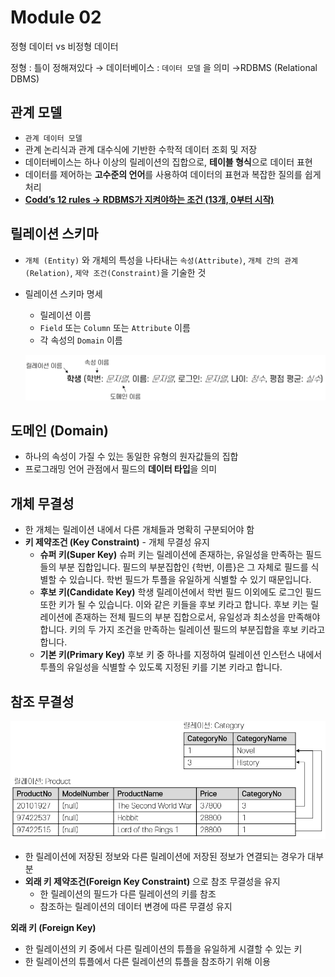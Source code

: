 # Module 02

정형 데이터 vs 비정형 데이터

정형 : 틀이 정해져있다 → 데이터베이스 : `데이터 모델` 을 의미 →RDBMS (Relational DBMS)

## 관계 모델

- `관계 데이터 모델`
- 관계 논리식과 관계 대수식에 기반한 수학적 데이터 조회 및 저장
- 데이터베이스는 하나 이상의 릴레이션의 집합으로, **테이블 형식**으로 데이터 표현
- 데이터를 제어하는 **고수준의 언어**를 사용하여 데이터의 표현과 복잡한 질의를 쉽게 처리
- [**Codd’s 12 rules → RDBMS가 지켜야하는 조건 (13개, 0부터 시작)**](https://www.javatpoint.com/12-codds-rules)

## 릴레이션 스키마

- `개체 (Entity)` 와 개체의 특성을 나타내는 `속성(Attribute)`, `개체 간의 관계(Relation)`, `제약 조건(Constraint)`을 기술한 것
- 릴레이션 스키마 명세
    - 릴레이션 이름
    - `Field` 또는 `Column` 또는 `Attribute` 이름
    - 각 속성의 `Domain` 이름
    
    ![schema](images/schema.png)
    

## 도메인 (Domain)

- 하나의 속성이 가질 수 있는 동일한 유형의 원자값들의 집합
- 프로그래밍 언어 관점에서 필드의 **데이터 타입**을 의미

## 개체 무결성

- 한 개체는 릴레이션 내에서 다른 개체들과 명확히 구분되어야 함
- **키 제약조건 (Key Constraint)** - 개체 무결성 유지
    - **슈퍼 키(Super Key)** 슈퍼 키는 릴레이션에 존재하는, 유일성을 만족하는 필드들의 부분 집합입니다. 필드의 부분집합인 {학번, 이름}은 그 자체로 필드를 식별할 수 있습니다. 학번 필드가 투플을 유일하게 식별할 수 있기 때문입니다.
    - **후보 키(Candidate Key)** 학생 릴레이션에서 학번 필드 이외에도 로그인 필드 또한 키가 될 수 있습니다. 이와 같은 키들을 후보 키라고 합니다. 후보 키는 릴레이션에 존재하는 전체 필드의 부분 집합으로서, 유일성과 최소성을 만족해야 합니다. 키의 두 가지 조건을 만족하는 릴레이션 필드의 부분집합을 후보 키라고 합니다.
    - **기본 키(Primary Key)** 후보 키 중 하나를 지정하여 릴레이션 인스턴스 내에서 투플의 유일성을 식별할 수 있도록 지정된 키를 기본 키라고 합니다.
    

## 참조 무결성

![reference](images/reference.png)

- 한 릴레이션에 저장된 정보와 다른 릴레이션에 저장된 정보가 연결되는 경우가 대부분
- **외래 키 제약조건(Foreign Key Constraint)** 으로 참조 무결성을 유지
    - 한 릴레이션의 필드가 다른 릴레이션의 키를 참조
    - 참조하는 릴레이션의 데이터 변경에 따른 무결성 유지

**외래 키 (Foreign Key)**

- 한 릴레이션의 키 중에서 다른 릴레이션의 튜플을 유일하게 시결할 수 있는 키
- 한 릴레이션의 튜플에서 다른 릴레이션의 튜플을 참조하기 위해 이용